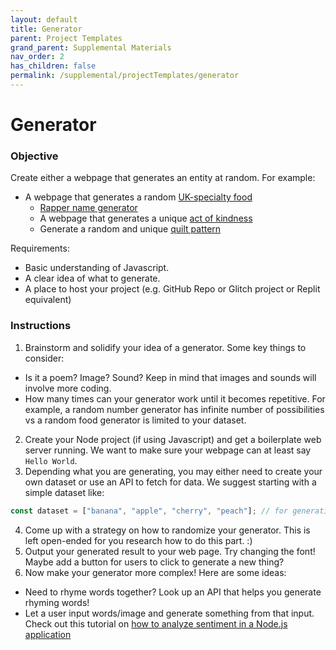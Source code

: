 ```yaml
---
layout: default
title: Generator
parent: Project Templates
grand_parent: Supplemental Materials
nav_order: 2
has_children: false
permalink: /supplemental/projectTemplates/generator
---
```

# Generator

### Objective

Create either a webpage that generates an entity at random. For example:

- A webpage that generates a random <a href="https://uk-food.glitch.me/" target="_blank">UK-specialty food</a>
  - <a href="https://www.musicindustryhowto.com/rap-name-generator/" target="_blank">Rapper name generator</a>
  - A webpage that generates a unique <a href="https://random-acts-of-kindness-generator.glitch.me/" target="_blank">act of kindness</a>
  - Generate a random and unique <a href="https://quilt-generator.glitch.me/" target="_blank">quilt pattern</a>

Requirements:

- Basic understanding of Javascript.
- A clear idea of what to generate.
- A place to host your project (e.g. GitHub Repo or Glitch project or Replit equivalent)

### Instructions

1. Brainstorm and solidify your idea of a generator. Some key things to consider:

- Is it a poem? Image? Sound? Keep in mind that images and sounds will involve more coding.
- How many times can your generator work until it becomes repetitive. For example, a random number generator has infinite number of possibilities vs a random food generator is limited to your dataset.

2. Create your Node project (if using Javascript) and get a boilerplate web server running. We want to make sure your webpage can at least say `Hello World`.
3. Depending what you are generating, you may either need to create your own dataset or use an API to fetch for data. We suggest starting with a simple dataset like:

```javascript
const dataset = ["banana", "apple", "cherry", "peach"]; // for generating a random fruit
```

4. Come up with a strategy on how to randomize your generator. This is left open-ended for you research how to do this part. :)
5. Output your generated result to your web page. Try changing the font! Maybe add a button for users to click to generate a new thing?
6. Now make your generator more complex! Here are some ideas:

- Need to rhyme words together? Look up an API that helps you generate rhyming words!
- Let a user input words/image and generate something from that input. Check out this tutorial on <a href="https://www.geeksforgeeks.org/how-to-create-sentiment-analysis-application-using-node-js/" target="_blank">how to analyze sentiment in a Node.js application</a>
